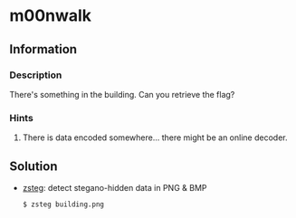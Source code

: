 # m00nwalk

## Information

### Description

There's something in the building. Can you retrieve the flag?

### Hints

1. There is data encoded somewhere... there might be an online decoder.

## Solution

- [zsteg](https://github.com/zed-0xff/zsteg): detect stegano-hidden data in PNG & BMP
    ```
    $ zsteg building.png
    ```
